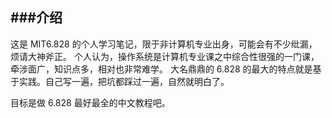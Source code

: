 ###介绍
---
这是 MIT6.828 的个人学习笔记，限于非计算机专业出身，可能会有不少纰漏，烦请大神斧正。
个人认为，操作系统是计算机专业课之中综合性很强的一门课，牵涉面广，知识点多，相对也非常难学。
大名鼎鼎的 6.828 的最大的特点就是基于实践。自己写一遍，把坑都踩过一遍，自然就明白了。

目标是做 6.828 最好最全的中文教程吧。